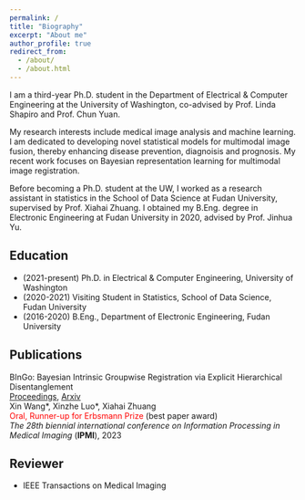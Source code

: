 ```yaml
---
permalink: /
title: "Biography"
excerpt: "About me"
author_profile: true
redirect_from: 
  - /about/
  - /about.html
---
```


I am a third-year Ph.D. student in the Department of Electrical & Computer Engineering at the University of Washington, co-advised by Prof. Linda Shapiro and Prof. Chun Yuan.

My research interests include medical image analysis and machine learning. I am dedicated to developing novel statistical models for multimodal image fusion, thereby enhancing disease prevention, diagnoisis and prognosis. My recent work focuses on Bayesian representation learning for multimodal image registration.

Before becoming a Ph.D. student at the UW, I worked as a research assistant in statistics in the School of Data Science at Fudan University, supervised by Prof. Xiahai Zhuang. I obtained my B.Eng. degree in Electronic Engineering at Fudan University in 2020, advised by Prof. Jinhua Yu.

## Education

- (2021-present) Ph.D. in Electrical & Computer Engineering, University of Washington
- (2020-2021) Visiting Student in Statistics, School of Data Science, Fudan University
- (2016-2020) B.Eng., Department of  Electronic Engineering, Fudan University

## Publications
BInGo: Bayesian Intrinsic Groupwise Registration via Explicit Hierarchical Disentanglement<br />
[Proceedings](https://link.springer.com/chapter/10.1007/978-3-031-34048-2_25), [Arxiv](https://arxiv.org/abs/2206.02377)<br />
Xin Wang\*, Xinzhe Luo\*, Xiahai Zhuang<br />
<span style="color: #FF0000">Oral, Runner-up for Erbsmann Prize</span> (best paper award)<br />
*The 28th biennial international conference on Information Processing in Medical Imaging* (**IPMI**), 2023<br />

## Reviewer
- IEEE Transactions on Medical Imaging

